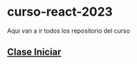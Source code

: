 # curso-react-2023
Aqui van a ir todos los repositorio del curso
## [Clase Iniciar](https://github.com/elboqueronpaco/clase-inicial)

